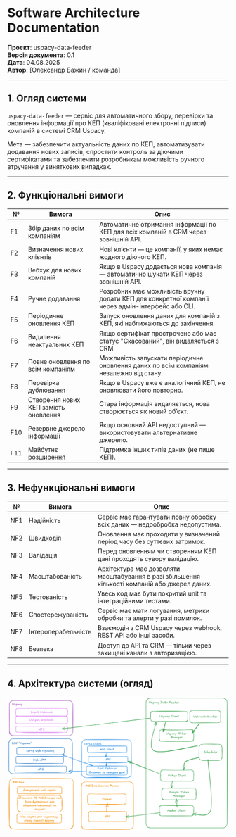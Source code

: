 # Software Architecture Documentation

**Проєкт**: uspacy-data-feeder  
**Версія документа**: 0.1  
**Дата**: 04.08.2025  
**Автор**: [Олександр Бажин / команда]

---

## 1. Огляд системи

`uspacy-data-feeder` — сервіс для автоматичного збору, перевірки та оновлення інформації про КЕП (кваліфіковані електронні підписи) компаній в системі CRM Uspacy.

Мета — забезпечити актуальність даних по КЕП, автоматизувати додавання нових записів, спростити контроль за діючими сертифікатами та забезпечити розробникам можливість ручного втручання у виняткових випадках.

---

## 2. Функціональні вимоги

| №  | Вимога                                      | Опис |
|----|---------------------------------------------|------|
| F1 | Збір даних по всім компаніям                | Автоматичне отримання інформації по КЕП для всіх компаній в CRM через зовнішній API. |
| F2 | Визначення нових клієнтів                   | Нові клієнти — це компанії, у яких немає жодного діючого КЕП. |
| F3 | Вебхук для нових компаній                   | Якщо в Uspacy додається нова компанія — автоматично шукати КЕП через зовнішній API. |
| F4 | Ручне додавання                             | Розробник має можливість вручну додати КЕП для конкретної компанії через адмін-інтерфейс або CLI. |
| F5 | Періодичне оновлення КЕП                    | Запуск оновлення даних для компаній з КЕП, які наближаються до закінчення. |
| F6 | Видалення неактуальних КЕП                 | Якщо сертифікат прострочено або має статус "Скасований", він видаляється з CRM. |
| F7 | Повне оновлення по всім компаніям          | Можливість запускати періодичне оновлення даних по всім компаніям незалежно від стану. |
| F8 | Перевірка дублювання                        | Якщо в Uspacy вже є аналогічний КЕП, не оновлювати його повторно. |
| F9 | Створення нових КЕП замість оновлення       | Стара інформація видаляється, нова створюється як новий об’єкт. |
| F10| Резервне джерело інформації                 | Якщо основний API недоступний — використовувати альтернативне джерело. |
| F11| Майбутнє розширення                         | Підтримка інших типів даних (не лише КЕП). |

---

## 3. Нефункціональні вимоги

| №   | Вимога             | Опис |
|-----|--------------------|------|
| NF1 | Надійність         | Сервіс має гарантувати повну обробку всіх даних — недообробка недопустима. |
| NF2 | Швидкодія          | Оновлення має проходити у визначений період часу без суттєвих затримок. |
| NF3 | Валідація          | Перед оновленням чи створенням КЕП дані проходять сувору валідацію. |
| NF4 | Масштабованість    | Архітектура має дозволяти масштабування в разі збільшення кількості компаній або джерел даних. |
| NF5 | Тестованість       | Увесь код має бути покритий unit та інтеграційними тестами. |
| NF6 | Спостережуваність  | Сервіс має мати логування, метрики обробки та алерти у разі помилок. |
| NF7 | Інтероперабельність| Взаємодія з CRM Uspacy через webhook, REST API або інші засоби. |
| NF8 | Безпека            | Доступ до API та CRM — тільки через захищені канали з авторизацією. |

---

## 4. Архітектура системи (огляд)

![System Architecture Diagram](pictures/System%20Architecture%20diagram.png)